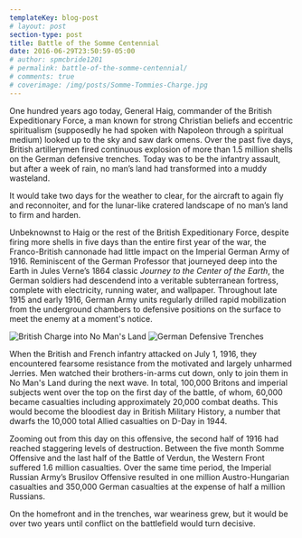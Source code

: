```yaml
---
templateKey: blog-post
# layout: post
section-type: post
title: Battle of the Somme Centennial
date: 2016-06-29T23:50:59-05:00   
# author: spmcbride1201
# permalink: battle-of-the-somme-centennial/
# comments: true
# coverimage: /img/posts/Somme-Tommies-Charge.jpg
---
```


One hundred years ago today, General Haig, commander of the British Expeditionary Force, a man known for strong Christian beliefs and eccentric spiritualism (supposedly he had spoken with Napoleon through a spiritual medium) looked up to the sky and saw dark omens. Over the past five days, British artillerymen fired continuous explosion of more than 1.5 million shells on the German defensive trenches. Today was to be the infantry assault, but after a week of rain, no man’s land had transformed into a muddy wasteland.

It would take two days for the weather to clear, for the aircraft to again fly and reconnoiter, and for the lunar-like cratered landscape of no man’s land to firm and harden.

Unbeknownst to Haig or the rest of the British Expeditionary Force, despite firing more shells in five days than the entire first year of the war, the Franco-British cannonade had little impact on the Imperial German Army of 1916. Reminiscent of the German Professor that journeyed deep into the Earth in Jules Verne’s 1864 classic *Journey to the Center of the Earth*, the German soldiers had descendend into a veritable subterranean fortress, complete with electricity, running water, and wallpaper. Throughout late 1915 and early 1916, German Army units regularly drilled rapid mobilization from the underground chambers to defensive positions on the surface to meet the enemy at a moment's notice.

![British Charge into No Man's Land](/img/posts/Somme-Tommies-Charge.jpg)
![German Defensive Trenches](/img/posts/German-Defensive-Trenches.jpg)

When the British and French infantry attacked on July 1, 1916, they encountered fearsome resistance from the motivated and largely unharmed Jerries. Men watched their brothers-in-arms cut down, only to join them in No Man's Land during the next wave. In total, 100,000 Britons and imperial subjects went over the top on the first day of the battle, of whom, 60,000 became casualties including approximately 20,000 combat deaths. This would become the bloodiest day in British Military History, a number that dwarfs the 10,000 total Allied casualties on D-Day in 1944.

Zooming out from this day on this offensive, the second half of 1916 had reached staggering levels of destruction. Between the five month Somme Offensive and the last half of the Battle of Verdun, the Western Front suffered 1.6 million casualties. Over the same time period, the Imperial Russian Army’s Brusilov Offensive resulted in one million Austro-Hungarian casualties and 350,000 German casualties at the expense of half a million Russians.

On the homefront and in the trenches, war weariness grew, but it would be over two years until conflict on the battlefield would turn decisive.